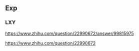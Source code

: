 ## Exp

### LXY

https://www.zhihu.com/question/22990672/answer/99815975

https://www.zhihu.com/question/22990672